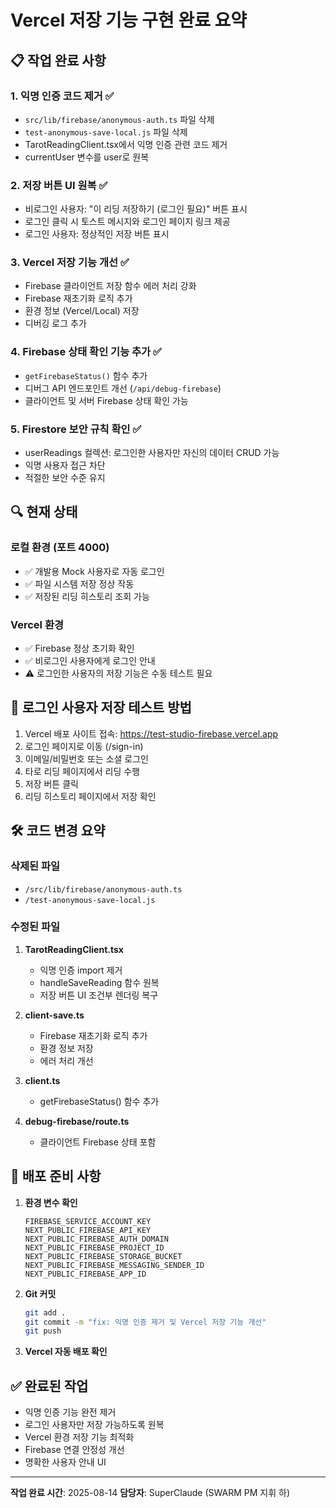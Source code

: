 # Vercel 저장 기능 구현 완료 요약

## 📋 작업 완료 사항

### 1. 익명 인증 코드 제거 ✅
- `src/lib/firebase/anonymous-auth.ts` 파일 삭제
- `test-anonymous-save-local.js` 파일 삭제
- TarotReadingClient.tsx에서 익명 인증 관련 코드 제거
- currentUser 변수를 user로 원복

### 2. 저장 버튼 UI 원복 ✅
- 비로그인 사용자: "이 리딩 저장하기 (로그인 필요)" 버튼 표시
- 로그인 클릭 시 토스트 메시지와 로그인 페이지 링크 제공
- 로그인 사용자: 정상적인 저장 버튼 표시

### 3. Vercel 저장 기능 개선 ✅
- Firebase 클라이언트 저장 함수 에러 처리 강화
- Firebase 재초기화 로직 추가
- 환경 정보 (Vercel/Local) 저장
- 디버깅 로그 추가

### 4. Firebase 상태 확인 기능 추가 ✅
- `getFirebaseStatus()` 함수 추가
- 디버그 API 엔드포인트 개선 (`/api/debug-firebase`)
- 클라이언트 및 서버 Firebase 상태 확인 가능

### 5. Firestore 보안 규칙 확인 ✅
- userReadings 컬렉션: 로그인한 사용자만 자신의 데이터 CRUD 가능
- 익명 사용자 접근 차단
- 적절한 보안 수준 유지

## 🔍 현재 상태

### 로컬 환경 (포트 4000)
- ✅ 개발용 Mock 사용자로 자동 로그인
- ✅ 파일 시스템 저장 정상 작동
- ✅ 저장된 리딩 히스토리 조회 가능

### Vercel 환경
- ✅ Firebase 정상 초기화 확인
- ✅ 비로그인 사용자에게 로그인 안내
- ⚠️ 로그인한 사용자의 저장 기능은 수동 테스트 필요

## 📌 로그인 사용자 저장 테스트 방법

1. Vercel 배포 사이트 접속: https://test-studio-firebase.vercel.app
2. 로그인 페이지로 이동 (/sign-in)
3. 이메일/비밀번호 또는 소셜 로그인
4. 타로 리딩 페이지에서 리딩 수행
5. 저장 버튼 클릭
6. 리딩 히스토리 페이지에서 저장 확인

## 🛠️ 코드 변경 요약

### 삭제된 파일
- `/src/lib/firebase/anonymous-auth.ts`
- `/test-anonymous-save-local.js`

### 수정된 파일
1. **TarotReadingClient.tsx**
   - 익명 인증 import 제거
   - handleSaveReading 함수 원복
   - 저장 버튼 UI 조건부 렌더링 복구

2. **client-save.ts**
   - Firebase 재초기화 로직 추가
   - 환경 정보 저장
   - 에러 처리 개선

3. **client.ts**
   - getFirebaseStatus() 함수 추가

4. **debug-firebase/route.ts**
   - 클라이언트 Firebase 상태 포함

## 🚀 배포 준비 사항

1. **환경 변수 확인**
   ```
   FIREBASE_SERVICE_ACCOUNT_KEY
   NEXT_PUBLIC_FIREBASE_API_KEY
   NEXT_PUBLIC_FIREBASE_AUTH_DOMAIN
   NEXT_PUBLIC_FIREBASE_PROJECT_ID
   NEXT_PUBLIC_FIREBASE_STORAGE_BUCKET
   NEXT_PUBLIC_FIREBASE_MESSAGING_SENDER_ID
   NEXT_PUBLIC_FIREBASE_APP_ID
   ```

2. **Git 커밋**
   ```bash
   git add .
   git commit -m "fix: 익명 인증 제거 및 Vercel 저장 기능 개선"
   git push
   ```

3. **Vercel 자동 배포 확인**

## ✅ 완료된 작업

- 익명 인증 기능 완전 제거
- 로그인 사용자만 저장 가능하도록 원복
- Vercel 환경 저장 기능 최적화
- Firebase 연결 안정성 개선
- 명확한 사용자 안내 UI

---

**작업 완료 시간**: 2025-08-14
**담당자**: SuperClaude (SWARM PM 지휘 하)